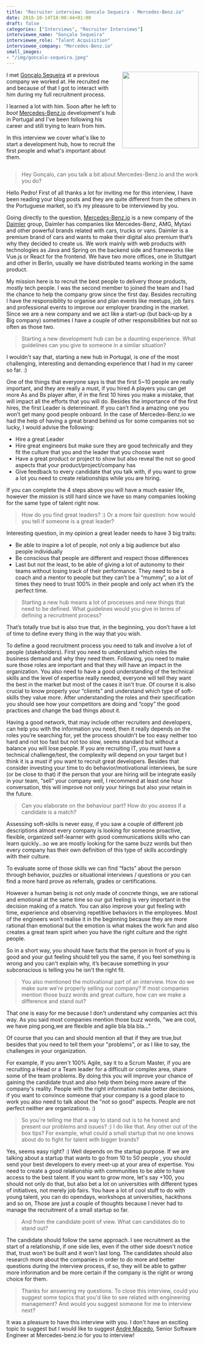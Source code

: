 ```yaml
---
title: "Recruiter interview: Goncalo Sequeira - Mercedes-Benz.io"
date: 2018-10-14T18:00:44+01:00
draft: false
categories: ["Interviews", "Recruiter Interviews"]
interviewee_name: "Gonçalo Sequeira"
interviewee_role: "Talent Acquisition"
interviewee_company: "Mercedes-Benz.io"
small_images:
- "/img/goncalo-sequeira.jpeg"
---
```


<img src='/img/goncalo-sequeira.jpeg' style='float:right; width:200px;margin-left:15px'/>

I met [Gonçalo Sequeira](https://www.linkedin.com/in/gsequeira/) at a previous
company we worked at. He recruited me and because of that I got to interact with
him during my full recruitment process.

I learned a lot with him. Soon after he left to _boot_
[Mercedes-Benz.io](http://www.mercedes-benz.io/) development's hub in Portugal
and I've been following his career and still trying to learn from him.

In this interview we cover what's like to start a development hub, how to
recruit the first people and what's important about them.

<div style='clear:both'></div>

<!--more-->

> Hey Gonçalo, can you talk a bit about Mercedes-Benz.io and the work you do?

Hello Pedro! First of all thanks a lot for inviting me for this interview, I
have been reading your blog posts and they are quite different from the others
in the Portuguese market, so it’s my pleasure to be interviewed by you.

Going directly to the question, [Mercedes-Benz.io](http://www.mercedes-benz.io/)
is a new company of the [Daimler](http://www.daimler.com/) group, Daimler has
companies like Mercedes-Benz, AMG, Mytaxi and other powerful brands related with
cars, trucks or vans. Daimler is a premium brand of cars and wants to make their
digital also premium that’s why they decided to create us. We work mainly with
web products with technologies as Java and Spring on the backend side and
frameworks like Vue.js or React for the frontend. We have two more offices, one
in Stuttgart and other in Berlin, usually we have distributed teams working in
the same product.

My mission here is to recruit the best people to delivery those products,
mostly tech people. I was the second member to joined the team and I had the
chance to help the company grow since the first day. Besides recruiting I have
the responsibility to organise and plan events like meetups, job fairs and
professional events to improve our employer branding in the market. Since we are
a new company and we act like a start-up (but back-up by a Big company)
sometimes I have a couple of other responsibilities but not so often as those
two.

> Starting a new development hub can be a daunting experience. What guidelines
> can you give to someone in a similar situation?

I wouldn't say that, starting a new hub in Portugal, is one of the most
challenging, interesting and demanding experience that I had in my career so
far. :)

One of the things that everyone says is that the first 5~10 people are really
important, and they are really a must, if you hired A players you can get more
As and Bs player after, if in the first 10 hires you make a mistake, that will
impact all the efforts that you will do.  Besides the importance of the first
hires, the first Leader is determinant. If you can’t find a amazing one you won’t
get many good people onboard.  In the case of Mercedes-Benz.io we had the help
of having a great brand behind us for some companies not so lucky, I would
advise the following:

* Hire a great Leader
* Hire great engineers but make sure they are good technically and they fit
  the culture that you and the leader that you choose want 
* Have a great product or project to show but also reveal the not so good
  aspects that your product/project/company has
* Give feedback to every candidate that you talk with, if you want to grow a lot
  you need to create relationships while you are hiring. 

If you can complete the 4 steps above you will have a
much easier life, however the mission is still hard since we have so many
companies looking for the same type of talent right now.

> How do you find great leaders? :) Or a more fair question: how would you tell
> if someone is a great leader?

Interesting question, in my opinion a great leader needs to have 3 big traits:

* Be able to inspire a lot of people, not only a big audience but also people
  individually
* Be conscious that people are different and respect those differences
* Last but not the least, to be able of giving a lot of autonomy to their teams
  without losing track of their performance. They need to be a coach and a
  mentor to people but they can’t be a “mummy”, so a lot of times they need to
  trust 100% in their people and only act when it’s the perfect time.

> Starting a new hub means a lot of processes and new things that need to be
> defined. What guidelines would you give in terms of defining a recruitment
> process?

That’s totally true but is also true that, in the beginning, you don't have a
lot of time to define every thing in the way that you wish.

To define a good recruitment process you need to talk and involve a lot of
people (stakeholders).  First you need to understand which roles the business
demand and why they need them. Following, you need to make sure those roles are
important and that they will have an impact in the organization. You also need
to have a good understanding of the technical skills and the level of expertise
really needed, everyone will tell they want the best in the market but most of
the cases it isn't true. Of course it is also crucial to know properly your
“clients” and understand which type of soft-skills they value more.  After
understanding the roles and their specification you should see how your
competitors are doing and “copy” the good practices and change the bad things
about it.

Having a good network, that may include other recruiters and developers, can
help you with the information you need, then it really depends on the roles
you’re searching for, yet the process shouldn't be too easy neither too hard and
not too fast but not too slow, seems standard but without a balance you will
lose people. If you are recruiting IT, you must have a technical challenge/test,
the complexity will depend on your target but I think it is a must if you want
to recruit great developers.  Besides that consider investing your time to do
behavior/motivational interviews, be sure (or be close to that) if the person
that your are hiring will be integrate easily in your team, “sell” your company
well, I recommend at least one hour conversation, this will improve not only
your hirings but also your retain in the future.

> Can you elaborate on the behaviour part? How do you assess if a candidate is a
> match?

Assessing soft-skills is never easy, if you saw a couple of different job
descriptions almost every company is looking for someone proactive,
flexible, organized self-learner with good communications skills who can
learn quickly...so we are mostly looking for the same buzz words but then
every company has their own definition of this type of skills accordingly
with their culture.

To evaluate some of those skills we can find “facts” about the person
through behavior, puzzles or situational interviews / questions or you can
find a more hard prove as referrals, grades or certifications.

However a human being is not only made of concrete things, we are rational
and emotional at the same time so our gut feeling is very important in
the decision making of a match. You can also improve your gut feeling with
time, experience and observing repetitive behaviors in the employees. Most
of the engineers won’t realise it in the beginning because they are more
rational than emotional but the emotion is what makes the work fun and
also creates a great team spirit when you have the right culture and the
right people.

So in a short way, you should have facts that the person in front of you is
good and your gut feeling should tell you the same, if you feel something
is wrong and you can't explain why, it’s because something in your
subconscious is telling you he isn't the right fit.

> You also mentioned the motivational part of an interview. How do we make sure
> we're properly selling our company? If most companies mention those buzz words
> and great culture, how can we make a difference and stand out?

That one is easy for me because I don't understand why companies act this
way. As you said most companies mention those buzz words, "we are cool, we
have ping pong,we are flexible and agile bla bla bla..."

Of course that you can and should mention all that if they are true,but
besides that you need to tell them your "problems", or as I like to say,
the challenges in your organization.

For example, If you aren't 100% Agile, say it to a Scrum Master, if you are
recruiting a Head or a Team leader for a difficult or complex area, share
some of the team problems. By doing this you will improve your chance of
gaining the candidate trust and also help them being more aware of the
company's reality. People with the right information make better decisions,
if you want to convince someone that your company is a good place to work
you also need to talk about the "not so good" aspects. People are not
perfect neither are organizations. :)

> So you're telling me that a way to stand out is to he honest and present our
> problems and issues? :) I do like that. Any other out of the box tips? For
> example, what could a small startup that no one knows about do to fight for
> talent with bigger brands?

Yes, seems easy right? :) Well depends on the startup purpose. If we are
talking about a startup that wants to go from 10 to 50 people , you should
send your best developers to every meet-up at your area of expertise. You
need to create a good relationship with communities to be able to have
access to the best talent. If you want to grow more, let's say +100, you
should not only do that, but also bet a lot on universities with different
types of initiatives, not merely job fairs. You have a lot of cool stuff to
do with young talent, you can do opendays, workshops at universities,
hackthons and so on, Those are just a couple of thoughts because I never
had to manage the recruitment of a small startup so far.

> And from the candidate point of view. What can candidates do to stand out?

The candidate should follow the same approach. I see recruitment as the
start of a relationship, if one side lies, even if the other side doesn't
notice that, trust won't be built and it won't last long. The candidates
should also research more about the companies in order to do more and
better questions during the interview process, if so, they will be able to
gather more information and be more certain if the company is the right or
wrong choice for them.

> Thanks for answering my questions. To close this interview, could you suggest
> some topics that you'd like to see related with engineering management? And
> would you suggest someone for me to interview next?

It was a pleasure to have this interview with you. I don't have an exciting
topic to suggest but I would like to suggest [André
Macedo](https://www.linkedin.com/in/andrecostamacedo/), Senior Software
Engineer at Mercedes-benz.io for you to interview!
